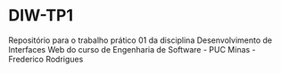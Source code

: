 # DIW-TP1
Repositório para o trabalho prático 01 da disciplina Desenvolvimento de Interfaces Web do curso de Engenharia de Software - PUC Minas - Frederico Rodrigues
